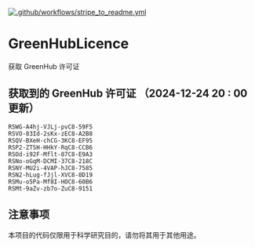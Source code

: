 [![.github/workflows/stripe_to_readme.yml](https://github.com/zjx-kimi/GreenHubLicence/actions/workflows/stripe_to_readme.yml/badge.svg)](https://github.com/zjx-kimi/GreenHubLicence/actions/workflows/stripe_to_readme.yml)
# GreenHubLicence
获取 GreenHub 许可证
## 获取到的 GreenHub 许可证 （2024-12-24 20 : 00 更新）
```
RSWG-A4hj-VJLj-pvC8-59F5
RSVO-83Id-2sKx-zEC8-A2B8
RSQV-BXeH-chCG-3KC8-EF95
RSP2-ZTSH-HHkY-RqC8-CCB6
RSOd-i92F-Mflt-87C8-E9A3
RSNo-oGqM-DCMI-37C8-218C
RSNY-MU2i-4VAP-hJC8-7585
RSN2-hLug-fJjl-XVC8-8D19
RSMu-o5Pa-Mf8I-HOC8-60B6
RSMt-9aZv-zb7o-ZuC8-9151
```

## 注意事项

本项目的代码仅限用于科学研究目的，请勿将其用于其他用途。

